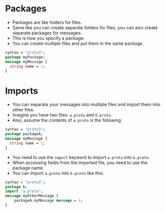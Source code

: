 # Packages
+ Packages are like folders for files.
+ Same like you can create separate folders for files, you can also create separate packages for messages.
+ This is how you specify a package:
+ You can create multiple files and put them in the same package.
```protobuf
syntax = "proto3";
package myPackage;
message myMessage {
  string name = 1;
}
```

# Imports
+ You can separate your messages into multiple files and import them into other files.
+ Imagine you have two files: `a.proto` and `b.proto`.
+ Also, assume the contents of `a.proto` is the following:
```protobuf
syntax = "proto3";
package packageA;
message myMessage {
  string name = 1;
}
```

+ You need to use the `import` keyword to import `a.proto` into `b.proto`.
+ When accessing fields from the imported file, you need to use the package name.
+ You can import `a.proto` into `b.proto` like this:
```protobuf
syntax = "proto3";
package b;
import "a.proto";
message myOtherMessage {
    packageA.myMessage message = 1;
}
```
